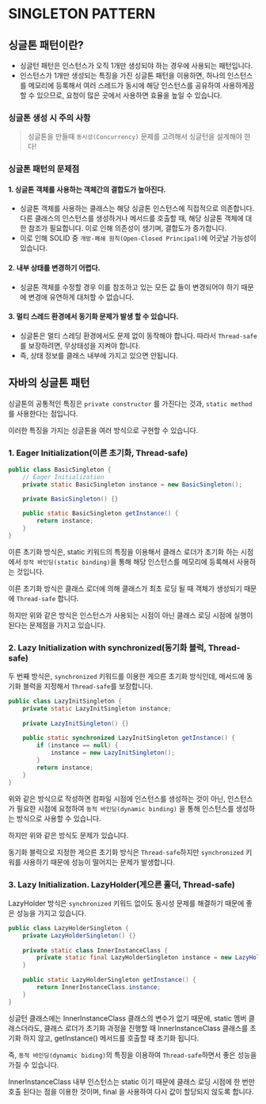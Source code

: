 # SINGLETON PATTERN

## 싱글톤 패턴이란?
* 싱글턴 패턴은 인스턴스가 오직 1개만 생성되야 하는 경우에 사용되는 패턴입니다.
* 인스턴스가 1개만 생성되는 특징을 가진 싱글톤 패턴을 이용하면, 하나의 인스턴스를 메모리에 등록해서 
  여러 스레드가 동시에 해당 인스턴스를 공유하여 사용하게끔 할 수 있으므로, 요청이 많은 곳에서 사용하면 효율을 높일 수 있습니다.

### 싱글톤 생성 시 주의 사항
> 싱글톤을 만들때 `동시성(Concurrency)` 문제를 고려해서 싱글턴을 설계해야 한다!

### 싱글톤 패턴의 문제점

#### 1. 싱글톤 객체를 사용하는 객체간의 결합도가 높아진다.
- 싱글톤 객체를 사용하는 클래스는 해당 싱글톤 인스턴스에 직접적으로 의존합니다.
다른 클래스의 인스턴스를 생성하거나 메서드를 호출할 때, 해당 싱글톤 객체에 대한 참조가 필요합니다. 
이로 인해 의존성이 생기며, 결합도가 증가합니다. 
- 이로 인해 SOLID 중 `개방-폐쇄 원칙(Open-Closed Principal)`에 어긋날 가능성이 있습니다. 

#### 2. 내부 상태를 변경하기 어렵다.
- 싱글톤 객체를 수정할 경우 이를 참조하고 있는 모든 값 들이 변경되어야 하기 때문에 변경에 유연하게 대처할 수 없습니다. 

#### 3. 멀티 스레드 환경에서 동기화 문제가 발생 할 수 있습니다. 
- 싱글톤은 멀티 스레딩 환경에서도 문제 없이 동작해야 합니다. 
따라서 `Thread-safe`를 보장하려면, 무상태성을 지켜야 합니다. 
- 즉, 상태 정보를 클래스 내부에 가지고 있으면
안됩니다. 

## 자바의 싱글톤 패턴
싱글톤의 공통적인 특징은 `private constructor` 를 가진다는 것과, `static method` 를 사용한다는 점입니다. 

이러한 특징을 가지는 싱글톤을 여러 방식으로 구현할 수 있습니다. 

### 1. Eager Initialization(이른 초기화, Thread-safe)
```java
public class BasicSingleton {
	// Eager Initialization
    private static BasicSingleton instance = new BasicSingleton();
	
	private BasicSingleton() {}

    public static BasicSingleton getInstance() {
		return instance;
    }
}
```
이른 초기화 방식은, static 키워드의 특징을 이용해서 클래스 로더가 초기화 하는 시점에서 `정적 바인딩(static binding)`을 통해
해당 인스턴스를 메모리에 등록해서 사용하는 것입니다. 


이른 초기화 방식은 클래스 로더에 의해 클래스가 최초 로딩 될 때 객체가 생성되기 때문에 
`Thread-safe` 합니다. 

하지만 위와 같은 방식은 인스턴스가 사용되는 시점이 아닌 클래스 로딩 시점에 실행이 된다는 문제점을 가지고 있습니다.

### 2. Lazy Initialization with synchronized(동기화 블럭, Thread-safe)
두 번째 방식은, `synchronized` 키워드를 이용한 게으른 초기화 방식인데, 
메서드에 동기화 블럭을 지정해서 `Thread-safe`를 보장합니다.

```java
public class LazyInitSingleton {
	private static LazyInitSingleton instance;
	
	private LazyInitSingleton() {}
    
    public static synchronized LazyInitSingleton getInstance() {
		if (instance == null) {
			instance = new LazyInitSingleton();
		}
		return instance;
    }
}
```

위와 같은 방식으로 작성하면 컴파일 시점에 인스턴스를 생성하는 것이 아닌, 
인스턴스가 필요한 시점에 요청하여 `동적 바인딩(dynamic binding)` 을 통해 인스턴스를 생성하는 방식으로 사용할 수 있습니다. 

하지만 위와 같은 방식도 문제가 있습니다. 

동기화 블럭으로 지정한 게으른 초기화 방식은 `Thread-safe`하지만 `synchronized` 키워를 사용하기 때문에
성능이 떨어지는 문제가 발생합니다.

### 3. Lazy Initialization. LazyHolder(게으른 홀더, Thread-safe)
LazyHolder 방식은 `synchronized` 키워드 없이도 동시성 문제를 해결하기 때문에 좋은 성능을 가지고 있습니다. 
```java
public class LazyHolderSingleton {
	private LazyHolderSingleton() {}
    
    private static class InnerInstanceClass {
		private static final LazyHolderSingleton instance = new LazyHolderSingleton();
    }
	
	public static LazyHolderSingleton getInstance() {
		return InnerInstanceClass.instance;
    }
}
```
싱글턴 클래스에는 InnerInstanceClass 클래스의 변수가 없기 때문에, static 멤버 클래스더라도, 클래스 로더가 초기화 과정을 진행할 때
InnerInstanceClass 클래스를 초기화 하지 않고, getInstance() 메서드를 호출할 때 초기화 됩니다.

즉, `동적 바인딩(dynamic biding)`의 특징을 이용하여 `Thread-safe`하면서 좋은 성능을 가질 수 있습니다. 

InnerInstanceClass 내부 인스턴스는 static 이기 때문에 클래스 로딩 시점에 한 번만 호출 된다는 점을 
이용한 것이며, final 을 사용하여 다시 값이 할당되지 않도록 합니다.